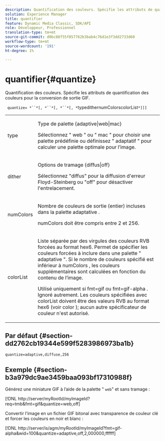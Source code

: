 ```yaml
---
description: Quantification des couleurs. Spécifie les attributs de quantification des couleurs pour la conversion de sortie GIF.
solution: Experience Manager
title: quantifier
feature: Dynamic Media Classic, SDK/API
role: Développeur, Professionnel
translation-type: tm+mt
source-git-commit: d0bc88f55f857762b3bab4c76d1e3f3dd2733d60
workflow-type: tm+mt
source-wordcount: '191'
ht-degree: 1%

---
```



# quantifier{#quantize}

Quantification des couleurs. Spécifie les attributs de quantification des couleurs pour la conversion de sortie GIF.

` quantize= *``*[, *``*[, *``*[, *`typedithernumColorscolorList`*]]]`

<table id="simpletable_6BF155FCB8224E7EBFC8D8375AD26A71"> 
 <tr class="strow"> 
  <td class="stentry"> <p> <span class="codeph"> <span class="varname"> type  </span> </span> </p> </td> 
  <td class="stentry"> <p> <span class="codeph"> Type de  </span> palette {adaptive|web|mac} </p> <p>Sélectionnez " <span class="codeph"> web </span>" ou " <span class="codeph"> mac </span>" pour choisir une palette prédéfinie ou définissez " <span class="codeph"> adaptatif </span>" pour calculer une palette optimale pour l’image. </p> </td> 
 </tr> 
 <tr class="strow"> 
  <td class="stentry"> <p> <span class="codeph"> <span class="varname"> dither  </span> </span> </p> </td> 
  <td class="stentry"> <p> <span class="codeph"> Options de  </span> tramage {diffus|off} </p> <p>Sélectionnez "diffus" pour la diffusion d'erreur Floyd-Steinberg ou "off" pour désactiver l'entrelacement. </p> </td> 
 </tr> 
 <tr class="strow"> 
  <td class="stentry"> <p> <span class="codeph"> <span class="varname"> numColors  </span> </span> </p> </td> 
  <td class="stentry"> <p>Nombre de couleurs de sortie (entier) incluses dans la palette adaptative <span class="codeph"> </span>. </p> <p> <span class="codeph"> <span class="varname"> numColors  </span> </span> doit être compris entre 2 et 256. </p> </td> 
 </tr> 
 <tr class="strow"> 
  <td class="stentry"> <p> <span class="codeph"> <span class="varname"> colorList  </span> </span> </p> </td> 
  <td class="stentry"> <p>Liste séparée par des virgules des couleurs RVB forcées au format hex6. Permet de spécifier les couleurs forcées à inclure dans une palette " <span class="codeph"> adaptative </span>". Si le nombre de couleurs spécifié est inférieur à <span class="codeph"> numColors </span>, les couleurs supplémentaires sont calculées en fonction du contenu de l’image. </p> <p>Utilisé uniquement si <span class="codeph"> fmt=gif </span> ou <span class="codeph"> fmt=gif-alpha </span>. Ignoré autrement. Les couleurs spécifiées avec <span class="codeph"> <span class="varname"> colorList </span> </span> doivent être des valeurs RVB au format hex6 (voir <span class="codeph"> color </span>); aucun autre spécificateur de couleur n'est autorisé. </p> </td> 
 </tr> 
</table>

## Par défaut {#section-dd2762cb19344e599f5283986973ba1b}

`quantize=adaptive,diffuse,256`

## Exemple {#section-b3a979dc9ae3459baa093bf17310988f}

Générez une miniature GIF à l’aide de la palette &quot; `web`&quot; et sans tramage :

[!DNL http://server/myRootId/myImageId?req=tmb&fmt=gif&quantize=web,off]

Convertir l’image en un fichier GIF bitonal avec transparence de couleur clé et forcer les couleurs en noir et blanc :

[!DNL http://server/is/agm/myRootId/myImageId?fmt=gif-alpha&wid=100&quantize=adaptive,off,2,000000,ffffff]
